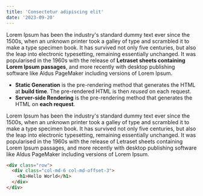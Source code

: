 ```yaml
---
title: 'Consectetur adipiscing elit'
date: '2023-09-20'
---
```


Lorem Ipsum has been the industry's standard dummy text ever since the 1500s, when an unknown printer took a galley of type and scrambled it to make a type specimen book. It has survived not only five centuries, but also the leap into electronic typesetting, remaining essentially unchanged. It was popularised in the 1960s with the release of **Letraset sheets containing Lorem Ipsum passages**, and more recently with desktop publishing software like Aldus PageMaker including versions of Lorem Ipsum.

- **Static Generation** is the pre-rendering method that generates the HTML at **build time**. The pre-rendered HTML is then _reused_ on each request.
- **Server-side Rendering** is the pre-rendering method that generates the HTML on **each request**.

Lorem Ipsum has been the industry's standard dummy text ever since the 1500s, when an unknown printer took a galley of type and scrambled it to make a type specimen book. It has survived not only five centuries, but also the leap into electronic typesetting, remaining essentially unchanged. It was popularised in the 1960s with the release of Letraset sheets containing Lorem Ipsum passages, and more recently with desktop publishing software like Aldus PageMaker including versions of Lorem Ipsum.

```html
<div class="row">
  <div class="col-md-6 col-md-offset-3">
    <h1>Hello World</h1>
  </div>
</div>
```